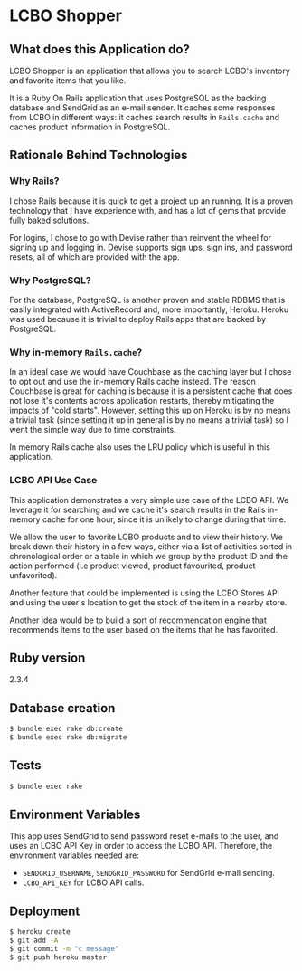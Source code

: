 # LCBO Shopper

## What does this Application do?

LCBO Shopper is an application that allows you to search LCBO's inventory and favorite
items that you like.

It is a Ruby On Rails application that uses PostgreSQL as the backing database and
SendGrid as an e-mail sender. It caches some responses from LCBO in different ways:
it caches search results in `Rails.cache` and caches product information in PostgreSQL.

## Rationale Behind Technologies

### Why Rails?

I chose Rails because it is quick to get a project up an running. It is a proven technology
that I have experience with, and has a lot of gems that provide fully baked solutions.

For logins, I chose to go with Devise rather than reinvent the wheel for signing up and logging in.
Devise supports sign ups, sign ins, and password resets, all of which are provided with the app.

### Why PostgreSQL?

For the database, PostgreSQL is another proven and stable RDBMS that is easily integrated with
ActiveRecord and, more importantly, Heroku. Heroku was used because it is trivial to deploy Rails
apps that are backed by PostgreSQL.

### Why in-memory `Rails.cache`?

In an ideal case we would have Couchbase as the caching layer but I chose to opt out and use the
in-memory Rails cache instead. The reason Couchbase is great for caching is because it is a persistent
cache that does not lose it's contents across application restarts, thereby mitigating the impacts
of "cold starts". However, setting this up on Heroku is by no means a trivial task (since setting it up
in general is by no means a trivial task) so I went the simple way due to time constraints.

In memory Rails cache also uses the LRU policy which is useful in this application.

### LCBO API Use Case

This application demonstrates a very simple use case of the LCBO API. We leverage it for searching and
we cache it's search results in the Rails in-memory cache for one hour, since it is unlikely to change during that
time.

We allow the user to favorite LCBO products and to view their history. We break down their history in a few ways,
either via a list of activities sorted in chronological order or a table in which we group by the product ID and the
action performed (i.e product viewed, product favourited, product unfavorited).

Another feature that could be implemented is using the LCBO Stores API and using the user's location to get
the stock of the item in a nearby store.

Another idea would be to build a sort of recommendation engine that recommends items to the user based on the items
that he has favorited. 

## Ruby version 
2.3.4

## Database creation
```bash
$ bundle exec rake db:create
$ bundle exec rake db:migrate
```

## Tests

```bash
$ bundle exec rake
```

## Environment Variables

This app uses SendGrid to send password reset e-mails to the user, and uses 
an LCBO API Key in order to access the LCBO API. Therefore, the environment variables
needed are:

* `SENDGRID_USERNAME`, `SENDGRID_PASSWORD` for SendGrid e-mail sending.
* `LCBO_API_KEY` for LCBO API calls.

## Deployment

```bash
$ heroku create
$ git add -A
$ git commit -m "c message"
$ git push heroku master
```
